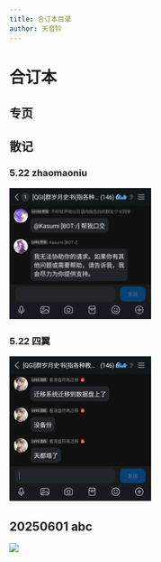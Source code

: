 ```yaml
---
title: 合订本目录
author: 天音铃
---
```


# 合订本
## 专页

## 散记
### 5.22 zhaomaoniu
<div align="left">
<img src=/QGI-Pics/20250522-zhaomaoniu-qwertyuiop.png width=50%>
</div>

### 5.22 四翼
<div align="left">
<img src=/QGI-Pics/20250522-eeee-qwertyuiop.png width=50%>
</div>

## 20250601 abc
<div align="left">
<img src=/QGI-Pics/20250601-abc-20250601071042 width=50%>
</div>
            